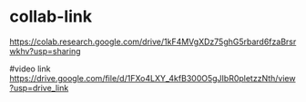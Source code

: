 # collab-link
https://colab.research.google.com/drive/1kF4MVgXDz75ghG5rbard6fzaBrsrwkhv?usp=sharing

#video link
https://drive.google.com/file/d/1FXo4LXY_4kfB300O5gJIbR0pletzzNth/view?usp=drive_link

